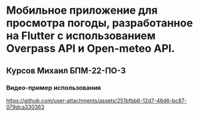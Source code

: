 
# Мобильное приложение для просмотра погоды, разработанное на Flutter с использованием Overpass API и Open-meteo API.
## Курсов Михаил БПМ-22-ПО-3
### Видео-пример использования

https://github.com/user-attachments/assets/251bfbb6-12d7-46d6-bc87-079dca330363
